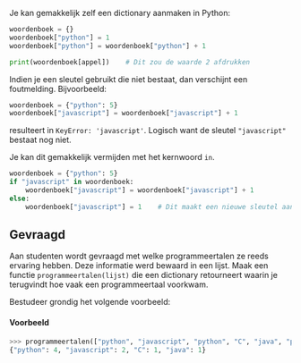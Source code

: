 Je kan gemakkelijk zelf een dictionary aanmaken in Python:

```python
woordenboek = {}
woordenboek["python"] = 1
woordenboek["python"] = woordenboek["python"] + 1

print(woordenboek[appel])    # Dit zou de waarde 2 afdrukken
```

Indien je een sleutel gebruikt die niet bestaat, dan verschijnt een foutmelding. Bijvoorbeeld:
```python
woordenboek = {"python": 5}
woordenboek["javascript"] = woordenboek["javascript"] + 1
```
resulteert in `KeyError: 'javascript'`. Logisch want de sleutel `"javascript"` bestaat nog niet.

Je kan dit gemakkelijk vermijden met het kernwoord `in`.

```python
woordenboek = {"python": 5}
if "javascript" in woordenboek:
    woordenboek["javascript"] = woordenboek["javascript"] + 1
else:
    woordenboek["javascript"] = 1    # Dit maakt een nieuwe sleutel aan.
```

## Gevraagd
Aan studenten wordt gevraagd met welke programmeertalen ze reeds ervaring hebben. Deze informatie werd bewaard in een lijst. Maak een functie `programmeertalen(lijst)` die een dictionary retourneert waarin je terugvindt hoe vaak een programmeertaal voorkwam.

Bestudeer grondig het volgende voorbeeld:

#### Voorbeeld

```python
>>> programmeertalen(["python", "javascript", "python", "C", "java", "python", "javascript", "python"])
{"python": 4, "javascript": 2, "C": 1, "java": 1}
```
